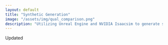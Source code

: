 ```yaml
---
layout: default
title: "Synthetic Generation"
image: "/assets/img/qual_comparison.png"
description: "Utilizing Unreal Engine and NVIDIA Isaacsim to generate synthetic smoke."
---
```

Updated
